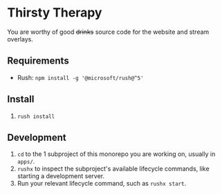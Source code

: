 # Thirsty Therapy

You are worthy of good ~~drinks~~ source code for the website and stream
overlays.

## Requirements

- Rush: `npm install -g '@microsoft/rush@^5'`

## Install

1. `rush install`

## Development

1. `cd` to the 1 subproject of this monorepo you are working on, usually in
   `apps/`.
2. `rushx` to inspect the subproject's available lifecycle commands, like
   starting a development server.
3. Run your relevant lifecycle command, such as `rushx start`.
